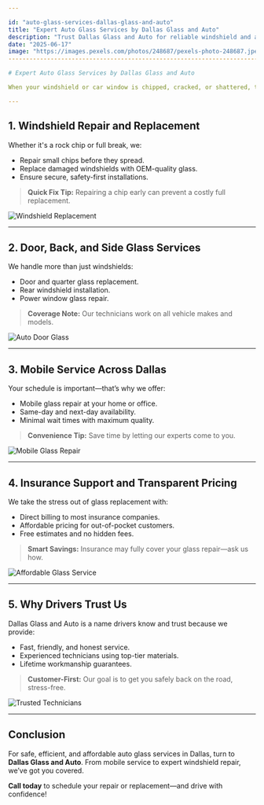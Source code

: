 ```yaml
---

id: "auto-glass-services-dallas-glass-and-auto"
title: "Expert Auto Glass Services by Dallas Glass and Auto"
description: "Trust Dallas Glass and Auto for reliable windshield and auto glass repair services in the Dallas area—prioritizing your safety, clarity, and convenience every mile of the way."
date: "2025-06-17"
image: "https://images.pexels.com/photos/248687/pexels-photo-248687.jpeg"
-------------------------------------------------------------------------------------------------------------------------------------------------------------------------------------------------------------------------------------------

# Expert Auto Glass Services by Dallas Glass and Auto

When your windshield or car window is chipped, cracked, or shattered, trust the local professionals at **Dallas Glass and Auto**. We provide fast, affordable, and expert auto glass replacement and repair for drivers across the Dallas area.

---
```


## 1. **Windshield Repair and Replacement**

Whether it's a rock chip or full break, we:

* Repair small chips before they spread.
* Replace damaged windshields with OEM-quality glass.
* Ensure secure, safety-first installations.

> **Quick Fix Tip:** Repairing a chip early can prevent a costly full replacement.

![Windshield Replacement](https://images.pexels.com/photos/97075/pexels-photo-97075.jpeg?auto=compress\&cs=tinysrgb\&w=1260\&h=750\&dpr=1)

---

## 2. **Door, Back, and Side Glass Services**

We handle more than just windshields:

* Door and quarter glass replacement.
* Rear windshield installation.
* Power window glass repair.

> **Coverage Note:** Our technicians work on all vehicle makes and models.

![Auto Door Glass](https://images.pexels.com/photos/3859987/pexels-photo-3859987.jpeg?auto=compress\&cs=tinysrgb\&w=1260\&h=750\&dpr=1)

---

## 3. **Mobile Service Across Dallas**

Your schedule is important—that’s why we offer:

* Mobile glass repair at your home or office.
* Same-day and next-day availability.
* Minimal wait times with maximum quality.

> **Convenience Tip:** Save time by letting our experts come to you.

![Mobile Glass Repair](https://images.pexels.com/photos/1007417/pexels-photo-1007417.jpeg?auto=compress\&cs=tinysrgb\&w=1260\&h=750\&dpr=1)

---

## 4. **Insurance Support and Transparent Pricing**

We take the stress out of glass replacement with:

* Direct billing to most insurance companies.
* Affordable pricing for out-of-pocket customers.
* Free estimates and no hidden fees.

> **Smart Savings:** Insurance may fully cover your glass repair—ask us how.

![Affordable Glass Service](https://images.pexels.com/photos/116675/pexels-photo-116675.jpeg?auto=compress\&cs=tinysrgb\&w=1260\&h=750\&dpr=1)

---

## 5. **Why Drivers Trust Us**

Dallas Glass and Auto is a name drivers know and trust because we provide:

* Fast, friendly, and honest service.
* Experienced technicians using top-tier materials.
* Lifetime workmanship guarantees.

> **Customer-First:** Our goal is to get you safely back on the road, stress-free.

![Trusted Technicians](https://images.pexels.com/photos/193991/pexels-photo-193991.jpeg?auto=compress\&cs=tinysrgb\&w=1260\&h=750\&dpr=1)

---

## Conclusion

For safe, efficient, and affordable auto glass services in Dallas, turn to **Dallas Glass and Auto**. From mobile service to expert windshield repair, we’ve got you covered.

**Call today** to schedule your repair or replacement—and drive with confidence!
